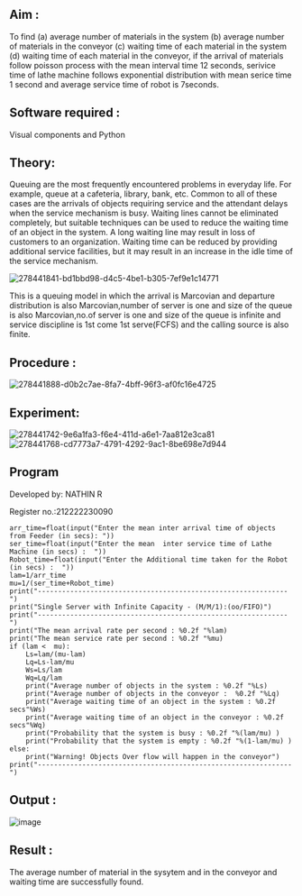 ## Aim :
To find (a) average number of materials in the system (b) average number of materials in the conveyor (c) waiting time of each material in the system (d) waiting time of each material in the conveyor, if the arrival  of materials follow poisson process with the mean interval time 12 seconds, serivice time of lathe machine follows exponential distribution with mean serice time 1 second and average service time of robot is 7seconds.

## Software required :
Visual components and Python

## Theory:
Queuing are the most frequently encountered problems in everyday life. For example, queue at a cafeteria, library, bank, etc. Common to all of these cases are the arrivals of objects requiring service and the attendant delays when the service mechanism is busy. Waiting lines cannot be eliminated completely, but suitable techniques can be used to reduce the waiting time of an object in the system. A long waiting line may result in loss of customers to an organization. Waiting time can be reduced by providing additional service facilities, but it may result in an increase in the idle time of the service mechanism.

![278441841-bd1bbd98-d4c5-4be1-b305-7ef9e1c14771](https://github.com/NathinR/Single-server-infinite-capacity---Markov-Model/assets/118679646/c7237c68-8c08-4f39-9385-1d2d32a6510f)

This is a queuing model in which the arrival is Marcovian and departure distribution is also Marcovian,number of server is one and size of the queue is also Marcovian,no.of server is one and size of the queue is infinite and service discipline is 1st come 1st serve(FCFS) and the calling source is also finite.

## Procedure :
![278441888-d0b2c7ae-8fa7-4bff-96f3-af0fc16e4725](https://github.com/NathinR/Single-server-infinite-capacity---Markov-Model/assets/118679646/fa9c3e02-fe7a-405c-bd21-77aec3a41d80)

## Experiment:
![278441742-9e6a1fa3-f6e4-411d-a6e1-7aa812e3ca81](https://github.com/NathinR/Single-server-infinite-capacity---Markov-Model/assets/118679646/a4f3a9fb-df86-4b35-a054-267f9f55c153)
![278441768-cd7773a7-4791-4292-9ac1-8be698e7d944](https://github.com/NathinR/Single-server-infinite-capacity---Markov-Model/assets/118679646/11b4f50c-71d9-4a95-8548-e6b1066e0b26)

## Program
Developed by: NATHIN R

Register no.:212222230090
```
arr_time=float(input("Enter the mean inter arrival time of objects from Feeder (in secs): "))
ser_time=float(input("Enter the mean  inter service time of Lathe Machine (in secs) :  "))
Robot_time=float(input("Enter the Additional time taken for the Robot (in secs) :  "))
lam=1/arr_time
mu=1/(ser_time+Robot_time)
print("--------------------------------------------------------------")
print("Single Server with Infinite Capacity - (M/M/1):(oo/FIFO)")
print("--------------------------------------------------------------")
print("The mean arrival rate per second : %0.2f "%lam)
print("The mean service rate per second : %0.2f "%mu)
if (lam <  mu):
    Ls=lam/(mu-lam)
    Lq=Ls-lam/mu
    Ws=Ls/lam
    Wq=Lq/lam
    print("Average number of objects in the system : %0.2f "%Ls)
    print("Average number of objects in the conveyor :  %0.2f "%Lq)
    print("Average waiting time of an object in the system : %0.2f secs"%Ws)
    print("Average waiting time of an object in the conveyor : %0.2f secs"%Wq)
    print("Probability that the system is busy : %0.2f "%(lam/mu) )
    print("Probability that the system is empty : %0.2f "%(1-lam/mu) )
else:
    print("Warning! Objects Over flow will happen in the conveyor")
print("---------------------------------------------------------------")
```

## Output :
![image](https://github.com/NathinR/Single-server-infinite-capacity---Markov-Model/assets/118679646/a72575f4-ab98-4d01-a6a8-2fc3d6a05d63)

## Result :
The average number of material in the sysytem and in the conveyor and waiting time are successfully found.
